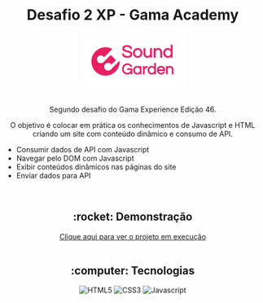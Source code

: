 <h1 align="center">Desafio 2 XP - Gama Academy</h1>

<div align="center">
  <img width="40%" src="https://raw.githubusercontent.com/DouglasLeal/gamaxp-desafio2/main/img/sound-logo-1.png">
</div>

<br>

<p align="center">Segundo desafio do Gama Experience Edição 46.</p>

<p align="center">O objetivo é colocar em prática os conhecimentos de Javascript e HTML criando um site com conteúdo dinâmico e consumo de API.</p>

<ul>
    <li>Consumir dados de API com Javascript</li>
    <li>Navegar pelo DOM com Javascript</li>
    <li>Exibir conteúdos dinâmicos nas páginas do site</li>
    <li>Enviar dados para API</li>
</ul>

<br>

<h2 align="center">:rocket: Demonstração</h2>
<div align="center"> 
  <a href="https://douglasleal.github.io/gamaxp-desafio2">Clique aqui para ver o projeto em execução</a>
</div>

<br>

<h2 align="center">:computer: Tecnologias</h2>

<div align="center">

  ![HTML5](https://img.shields.io/badge/html5-%23E34F26.svg?style=for-the-badge&logo=html5&logoColor=white) 
  ![CSS3](https://img.shields.io/badge/css3-%231572B6.svg?style=for-the-badge&logo=css3&logoColor=white)
  ![Javascript](https://img.shields.io/badge/JavaScript-F7DF1E?style=for-the-badge&logo=javascript&logoColor=black)
</div>
<br>
